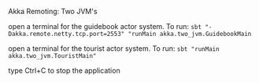 Akka Remoting: Two JVM's

open a terminal for the guidebook actor system. To run:
`sbt "-Dakka.remote.netty.tcp.port=2553" "runMain akka.two_jvm.GuidebookMain`

open a terminal for the tourist actor system. To run:
`sbt "runMain akka.two_jvm.TouristMain"`

type Ctrl+C to stop the application